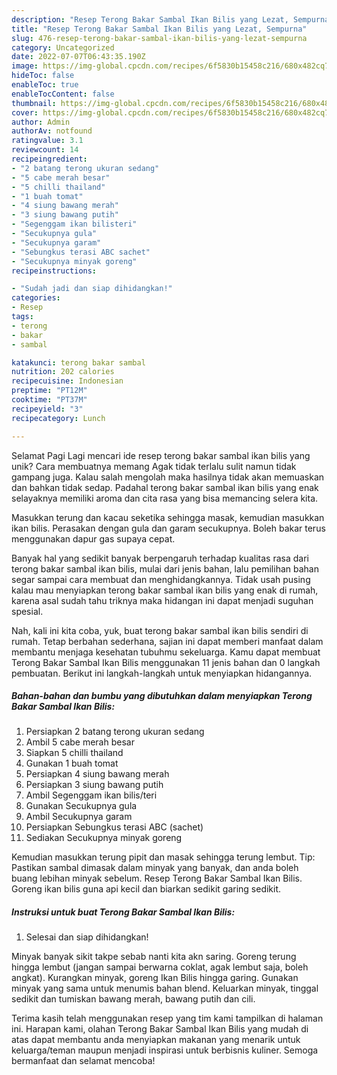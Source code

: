 ```yaml
---
description: "Resep Terong Bakar Sambal Ikan Bilis yang Lezat, Sempurna"
title: "Resep Terong Bakar Sambal Ikan Bilis yang Lezat, Sempurna"
slug: 476-resep-terong-bakar-sambal-ikan-bilis-yang-lezat-sempurna
category: Uncategorized
date: 2022-07-07T06:43:35.190Z
image: https://img-global.cpcdn.com/recipes/6f5830b15458c216/680x482cq70/terong-bakar-sambal-ikan-bilis-foto-resep-utama.jpg
hideToc: false
enableToc: true
enableTocContent: false
thumbnail: https://img-global.cpcdn.com/recipes/6f5830b15458c216/680x482cq70/terong-bakar-sambal-ikan-bilis-foto-resep-utama.jpg
cover: https://img-global.cpcdn.com/recipes/6f5830b15458c216/680x482cq70/terong-bakar-sambal-ikan-bilis-foto-resep-utama.jpg
author: Admin
authorAv: notfound
ratingvalue: 3.1
reviewcount: 14
recipeingredient:
- "2 batang terong ukuran sedang"
- "5 cabe merah besar"
- "5 chilli thailand"
- "1 buah tomat"
- "4 siung bawang merah"
- "3 siung bawang putih"
- "Segenggam ikan bilisteri"
- "Secukupnya gula"
- "Secukupnya garam"
- "Sebungkus terasi ABC sachet"
- "Secukupnya minyak goreng"
recipeinstructions:

- "Sudah jadi dan siap dihidangkan!"
categories:
- Resep
tags:
- terong
- bakar
- sambal

katakunci: terong bakar sambal 
nutrition: 202 calories
recipecuisine: Indonesian
preptime: "PT12M"
cooktime: "PT37M"
recipeyield: "3"
recipecategory: Lunch

---
```



Selamat Pagi Lagi mencari ide resep terong bakar sambal ikan bilis yang unik? Cara membuatnya memang Agak tidak terlalu sulit namun tidak gampang juga. Kalau salah mengolah maka hasilnya tidak akan memuaskan dan bahkan tidak sedap. Padahal terong bakar sambal ikan bilis yang enak selayaknya memiliki aroma dan cita rasa yang bisa memancing selera kita.


Masukkan terung dan kacau seketika sehingga masak, kemudian masukkan ikan bilis. Perasakan dengan gula dan garam secukupnya. Boleh bakar terus menggunakan dapur gas supaya cepat.

Banyak hal yang sedikit banyak berpengaruh terhadap kualitas rasa dari terong bakar sambal ikan bilis, mulai dari jenis bahan, lalu pemilihan bahan segar sampai cara membuat dan menghidangkannya. Tidak usah pusing kalau mau menyiapkan terong bakar sambal ikan bilis yang enak di rumah, karena asal sudah tahu triknya maka hidangan ini dapat menjadi suguhan spesial.


Nah, kali ini kita coba, yuk, buat terong bakar sambal ikan bilis sendiri di rumah. Tetap berbahan sederhana, sajian ini dapat memberi manfaat dalam membantu menjaga kesehatan tubuhmu sekeluarga. Kamu dapat membuat Terong Bakar Sambal Ikan Bilis menggunakan 11 jenis bahan dan 0 langkah pembuatan. Berikut ini langkah-langkah untuk menyiapkan hidangannya.

<!--inarticleads1-->

##### Bahan-bahan dan bumbu yang dibutuhkan dalam menyiapkan Terong Bakar Sambal Ikan Bilis:

1. Persiapkan 2 batang terong ukuran sedang
1. Ambil 5 cabe merah besar
1. Siapkan 5 chilli thailand
1. Gunakan 1 buah tomat
1. Persiapkan 4 siung bawang merah
1. Persiapkan 3 siung bawang putih
1. Ambil Segenggam ikan bilis/teri
1. Gunakan Secukupnya gula
1. Ambil Secukupnya garam
1. Persiapkan Sebungkus terasi ABC (sachet)
1. Sediakan Secukupnya minyak goreng


Kemudian masukkan terung pipit dan masak sehingga terung lembut. Tip: Pastikan sambal dimasak dalam minyak yang banyak, dan anda boleh buang lebihan minyak sebelum. Resep Terong Bakar Sambal Ikan Bilis. Goreng ikan bilis guna api kecil dan biarkan sedikit garing sedikit. 

<!--inarticleads2-->

##### Instruksi untuk buat Terong Bakar Sambal Ikan Bilis:


1. Selesai dan siap dihidangkan!

Minyak banyak sikit takpe sebab nanti kita akn saring. Goreng terung hingga lembut (jangan sampai berwarna coklat, agak lembut saja, boleh angkat). Kurangkan minyak, goreng Ikan Bilis hingga garing. Gunakan minyak yang sama untuk menumis bahan blend. Keluarkan minyak, tinggal sedikit dan tumiskan bawang merah, bawang putih dan cili. 

Terima kasih telah menggunakan resep yang tim kami tampilkan di halaman ini. Harapan kami, olahan Terong Bakar Sambal Ikan Bilis yang mudah di atas dapat membantu anda menyiapkan makanan yang menarik untuk keluarga/teman maupun menjadi inspirasi untuk berbisnis kuliner. Semoga bermanfaat dan selamat mencoba!
